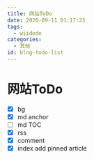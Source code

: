 ```yaml
---
title: 网站ToDo
date: 2020-09-11 01:17:23
tags:
  - wiidede
categories:
  - 其他
id: blog-todo-list
---
```


# 网站ToDo

- [x] bg
- [x] md anchor
- [ ] md TOC
- [x] rss
- [x] comment
- [x] index add pinned article
